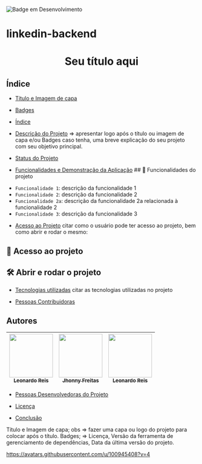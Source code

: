 ![Badge em Desenvolvimento](http://img.shields.io/static/v1?label=STATUS&message=EM%20DESENVOLVIMENTO&color=GREEN&style=for-the-badge)

# linkedin-backend

<h1 align="center"> Seu título aqui </h1>

## Índice 

* [Título e Imagem de capa](#Título-e-Imagem-de-capa)

* [Badges](#badges)

* [Índice](#índice)

* [Descrição do Projeto](#descrição-do-projeto) => apresentar logo após o título ou imagem de capa e/ou Badges caso tenha, uma breve explicação do seu projeto com seu objetivo principal.

* [Status do Projeto](#status-do-Projeto)

* [Funcionalidades e Demonstração da Aplicação](#funcionalidades-e-demonstração-da-aplicação) ## :hammer: Funcionalidades do projeto

- `Funcionalidade 1`: descrição da funcionalidade 1
- `Funcionalidade 2`: descrição da funcionalidade 2
- `Funcionalidade 2a`: descrição da funcionalidade 2a relacionada à funcionalidade 2
- `Funcionalidade 3`: descrição da funcionalidade 3
* [Acesso ao Projeto](#acesso-ao-projeto) citar como o usuário pode ter acesso ao projeto, bem como abrir e rodar o mesmo:
## 📁 Acesso ao projeto

## 🛠️ Abrir e rodar o projeto

* [Tecnologias utilizadas](#tecnologias-utilizadas) citar as tecnologias utilizadas no projeto

* [Pessoas Contribuidoras](#pessoas-contribuidoras)

## Autores

 |[<img src="https://avatars.githubusercontent.com/u/96137175?s=96&v=4" width=115><br><sub>Leonardo Reis</sub>](https://github.com/LeonardoReis86) | [<img src="https://avatars.githubusercontent.com/u/100945408?v=4" width=115><br><sub>Jhonny Freitas</sub>](https://github.com/Jhonny-Freitas) | [<img src="https://avatars.githubusercontent.com/u/96137175?s=96&v=4" width=115><br><sub>Leonardo Reis</sub>](https://github.com/LeonardoReis86)
| :---: | :---: | :---: |

* [Pessoas Desenvolvedoras do Projeto](#pessoas-desenvolvedoras)

* [Licença](#licença)


* [Conclusão](#conclusão)

Título e Imagem de capa; obs => fazer uma capa ou logo do projeto para colocar após o título.
Badges; => Licença, Versão da ferramenta de gerenciamento de dependências, Data da última versão do projeto.


https://avatars.githubusercontent.com/u/100945408?v=4





